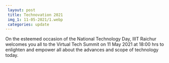 ```yaml
---
 layout: post	
 title: Technovation 2021
 img_1: 11-05-2021/1.webp
 categories: update
---
```


On the esteemed occasion of the National Technology Day, IIIT Raichur welcomes you all to the Virtual Tech Summit on 11 May 2021 at 18:00 hrs to enlighten and empower all about the advances and scope of technology today.
